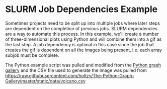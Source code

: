 # SLURM Job Dependencies Example

Sometimes projects need to be split up into multiple jobs where later steps are dependent on the completion of previous jobs. SLURM dependencies are a way to automate this process. In this example, we'll create a number of three-dimensional plots using Python and will combine them into a gif as the last step. A job dependency is optimal in this case since the job that creates the gif is dependent on all the images being present, i.e. each array subjob must be complete.

The Python example script was pulled and modified from the [Python graph gallery](https://www.python-graph-gallery.com/3d/) and the CSV file used to generate the image was pulled from https://raw.githubusercontent.com/holtzy/The-Python-Graph-Gallery/master/static/data/volcano.csv


